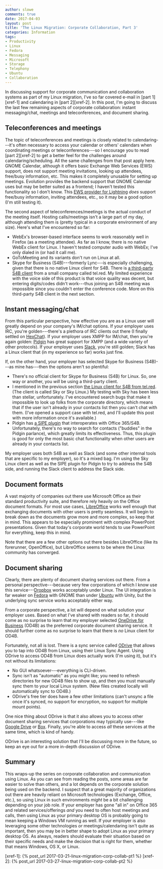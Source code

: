 ```yaml
---
author: slowe
comments: true
date: 2017-04-03
layout: post
title: 'The Linux Migration: Corporate Collaboration, Part 3'
categories: Information
tags:
- Productivity
- Linux
- Fedora
- Messaging
- Microsoft
- Storage
- Telephony
- Ubuntu
- Collaboration
---
```


In discussing support for corporate communication and collaboration systems as part of my Linux migration, I've so far covered e-mail in [part 1][xref-1] and calendaring in [part 2][xref-2]. In this post, I'm going to discuss the last few remaining aspects of corporate collaboration: instant messaging/chat, meetings and teleconferences, and document sharing.

## Teleconferences and meetings

The topic of teleconferences and meetings is closely related to calendaring---it's often necessary to access your calendar or others' calendars when coordinating meetings or teleconferences---so I encourage you to read [part 2][xref-2] to get a better feel for the  challenges around calendaring/scheduling. All the same challenges from that post apply here. GNOME Calendar, although it offers basic Exchange Web Services (EWS) support, does not support meeting invitations, looking up attendees, free/busy information, etc. This makes it completely unusable for setting up meetings. Evolution provides the backend support that GNOME Calendar uses but may be better suited as a frontend; I haven't tested this functionality so I don't know. This [EWS provider for Lightning][link-4] _does_ support free/busy information, inviting attendees, etc., so it may be a good option (I'm still testing it).

The second aspect of teleconferences/meetings is the actual conduct of the meeting itself. Hosting calls/meetings isn't a large part of my day, although attending them is (pretty typical in a corporate environment of any size). Here's what I've encountered so far:

* WebEx's browser-based interface seems to work reasonably well in Firefox (as a meeting attendee). As far as I know, there is no native WebEx client for Linux. I haven't tested computer audio with WebEx; I've only dialed in (or had it call me).
* GoToMeeting and its variants don't run on Linux at all.
* Skype for Business (S4B)---formerly Lync---is especially challenging, given that there is no native Linux client for S4B. There is [a third-party S4B client][link-2] from a small company called tel.red. My limited experience with the voice side of this product is that voice quality was decent, but entering digits/codes didn't work---thus joining an S4B meeting was impossible since you couldn't enter the conference code. More on this third-party S4B client in the next section.

## Instant messaging/chat

From this particular perspective, how effective you are as a Linux user will greatly depend on your company's IM/chat options. If your employer uses IRC, you're golden---there's a plethora of IRC clients out there (I finally settled on [HexChat][link-5]). If your employer uses XMPP for IM/chat, then you're again golden: [Pidgin][link-6] has great support for XMPP (and a wide variety of other protocols). If your employer uses [Slack][link-8], you're still golden; Slack has a Linux client that (in my experience so far) works just fine.

If, on the other hand, your employer has selected Skype for Business (S4B)---as mine has---then the options aren't so plentiful:

* There's no official client for Skype for Business (S4B) for Linux. So, one way or another, you _will_ be using a third-party client.
* I mentioned in the previous section [the Linux client for S4B from tel.red][link-2]. (The client is called Sky or Sky Linux.) My testing with Sky has been less than stellar, unfortunately. I've encountered search bugs that make it impossible to look up folks from the corporate directory, which means that if the user isn't already in your contacts list then you can't chat with them. (I've opened a support case with tel.red, and I'll update this post with more information once it's available.)
* Pidgin has [a SIPE plugin][link-7] that interoperates with Office 365/S4B. Unfortunately, there's no way to search for contacts ("buddies" in the Pidgin parlance), which greatly limits its effectiveness. Thus, this plugin is good for only the most basic chat functionality when other users are already in your contacts list.

My employer uses both S4B as well as Slack (and some other internal tools that are specific to my employer), so it's a mixed bag. I'm using the Sky Linux client as well as the SIPE plugin for Pidgin to try to address the S4B side, and running the Slack client to address the Slack side.

## Document formats

A vast majority of companies out there use Microsoft Office as their standard productivity suite, and therefore rely heavily on the Office document formats. For most use cases, [LibreOffice][link-15] works well enough that exchanging documents with other users is pretty seamless. It will begin to break down as the documents grow more and more complex, so keep that in mind. This appears to be especially prominent with complex PowerPoint presentations. Given that today's corporate world tends to use PowerPoint for everything, keep this in mind.

Note that there are a few other options out there besides LibreOffice (like its forerunner, OpenOffice), but LibreOffice seems to be where the Linux community has converged.

## Document sharing

Clearly, there are plenty of document sharing services out there. From a personal perspective---because very few corporations of which I know use this service---[Dropbox][link-9] works acceptably under Linux. The UI integration is far weaker on [Fedora][link-10] with GNOME than under [Ubuntu][link-11] with Unity, but the underlying sync service works acceptably either way.

From a corporate perspective, a lot will depend on what solution your employer uses. Based on what I've shared with readers so far, it should come as no surprise to learn that my employer selected [OneDrive for Business][link-12] (OD4B) as the preferred corporate document sharing service. It should further come as no surprise to learn that there is _no_ Linux client for OD4B.

Fortunately, not all is lost. There is a sync service called [ODrive][link-3] that allows you to tap into OD4B from Linux, using their Linux Sync Agent. Using ODrive to access OD4B from Linux does actually work (I'm using it), but it's not without its limitations:

* No GUI whatsoever---everything is CLI-driven.
* Sync isn't as "automatic" as you might like; you need to refresh directories for new OD4B files to show up, and then you must manually sync them to your local Linux system. (New files created locally will automatically sync to OD4B.)
* ODrive's free tier does have a few other limitations (can't unsync a file once it's synced, no support for encryption, no support for multiple mount points).

One nice thing about ODrive is that it also allows you to access other document sharing services that corporations may typically use---like [Google Drive][link-14] or [Box][link-13]. Finally, you're able to access _all_ these services at the same time, which is kind of handy.

ODrive is an interesting solution that I'll be discussing more in the future, so keep an eye out for a more in-depth discussion of ODrive.

## Summary

This wraps-up the series on corporate collaboration and communication using Linux. As you can see from reading the posts, some areas are far easier to solve than others, and a lot depends on the corporate solution being used on the backend. I suspect that a great majority of organizations out there are heavily reliant on Microsoft technologies (Exchange, Office, etc.), so using Linux in such environments _might_ be a bit challenging depending on your job role. If your employer has gone "all in" on Office 365 and related services/offerings _and_ you need to often host meetings and calls, then using Linux as your primary desktop OS is probably going to mean keeping a Windows VM running as well. If your employer is also leveraging some other technologies _or_ meetings/calendaring isn't quite as important, then you may be in better shape to adopt Linux as your primary desktop OS. As always, readers should evaluate their situation based on their specific needs and make the decision that is right for them, whether that means Windows, OS X, or Linux.



[link-1]: https://products.office.com/en-us/business/office
[link-2]: https://tel.red/linux.php
[link-3]: https://www.odrive.com/
[link-4]: https://github.com/Ericsson/exchangecalendar
[link-5]: https://hexchat.github.io/
[link-6]: https://pidgin.im/
[link-7]: http://sipe.sourceforge.net/
[link-8]: https://slack.com/
[link-9]: https://www.dropbox.com/
[link-10]: https://getfedora.org/
[link-11]: http://www.ubuntu.com/
[link-12]: https://onedrive.live.com/about/en-us/business/
[link-13]: https://www.box.com/
[link-14]: https://www.google.com/drive/
[link-15]: https://www.libreoffice.org/
[xref-1]: {% post_url 2017-03-21-linux-migration-corp-collab-pt1 %}
[xref-2]: {% post_url 2017-03-27-linux-migration-corp-collab-pt2 %}
